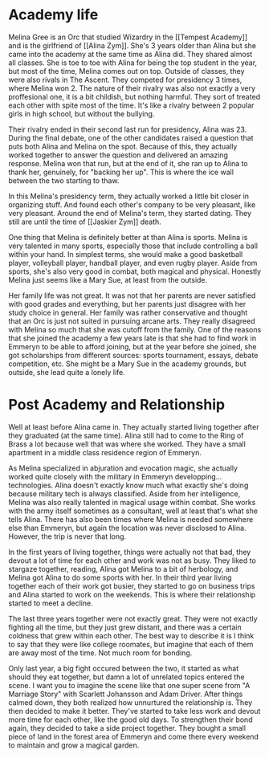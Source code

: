 # Academy life

Melina Gree is an Orc that studied Wizardry in the [[Tempest Academy]] and is the girlfriend of [[Alina Zym]]. She's 3 years older than Alina but she came into the academy at the same time as Alina did. They shared almost all classes. She is toe to toe with Alina for being the top student in the year, but most of the time, Melina comes out on top. Outside of classes, they were also rivals in The Ascent. They competed for presidency 3 times, where Melina won 2. The nature of their rivalry was also not exactly a very proffesional one, it is a bit childish, but nothing harmful. They sort of treated each other with spite most of the time. It's like a rivalry between 2 popular girls in high school, but without the bullying.

Their rivalry ended in their second last run for presidency, Alina was 23. During the final debate, one of the other candidates raised a question that puts both Alina and Melina on the spot. Because of this, they actually worked together to answer the question and delivered an amazing response. Melina won that run, but at the end of it, she ran up to Alina to thank her, genuinely, for "backing her up". This is where the ice wall between the two starting to thaw.

In this Melina's presidency term, they actually worked a little bit closer in organizing stuff. And found each other's company to be very pleasant, like very pleasant. Around the end of Melina's term, they started dating. They still are until the time of [[Jaskier Zym]] death.

One thing that Melina is definitely better at than Alina is sports. Melina is very talented in many sports, especially those that include controlling a ball within your hand. In simplest terms, she would make a good basketball player, volleyball player, handball player, and even rugby player. Aside from sports, she's also very good in combat, both magical and physical. Honestly Melina just seems like a Mary Sue, at least from the outside.

Her family life was not great. It was not that her parents are never satisfied with good grades and everything, but her parents just disagree with her study choice in general. Her family was rather conservative and thought that an Orc is just not suited in pursuing arcane arts. They really disagreed with Melina so much that she was cutoff from the family. One of the reasons that she joined the academy a few years late is that she had to find work in Emmeryn to be able to afford joining, but at the year before she joined, she got scholarships from different sources: sports tournament, essays, debate competition, etc. She might be a Mary Sue in the academy grounds, but outside, she lead quite a lonely life.

# Post Academy and Relationship

Well at least before Alina came in. They actually started living together after they graduated (at the same time). Alina still had to come to the Ring of Brass a lot because well that was where she worked. They have a small apartment in a middle class residence region of Emmeryn.

As Melina specialized in abjuration and evocation magic, she actually worked quite closely with the military in Emmeryn developping... technologies. Alina doesn't exactly know much what exactly she's doing because military tech is always classified. Aside from her intelligence, Melina was also really talented in magical usage within combat. She works with the army itself sometimes as a consultant, well at least that's what she tells Alina. There has also been times where Melina is needed somewhere else than Emmeryn, but again the location was never disclosed to Alina. However, the trip is never that long.

In the first years of living together, things were actually not that bad, they devout a lot of time for each other and work was not as busy.  They liked to stargaze together, reading, Alina got Melina to a bit of herbology, and Melina got Alina to do some sports with her. In their third year living together each of their work got busier, they started to go on business trips and Alina started to work on the weekends. This is where their relationship started to meet a decline.

The last three years together were not exactly great. They were not exactly fighting all the time, but they just grew distant, and there was a certain coldness that grew within each other. The best way to describe it is I think to say that they were like college roomates, but imagine that each of them are away most of the time. Not much room for bonding.

Only last year, a big fight occured between the two, it started as what should they eat together, but damn a lot of unrelated topics entered the scene. I want you to imagine the scene like that one super scene from "A Marriage Story" with Scarlett Johansson and Adam Driver. After things calmed down, they both realized how unnurtured the relationship is. They then decided to make it better. They've started to take less work and devout more time for each other, like the good old days. To strengthen their bond again, they decided to take a side project together. They bought a small piece of land in the forest area of Emmeryn and come there every weekend to maintain and grow a magical garden.